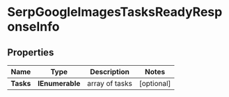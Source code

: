 # SerpGoogleImagesTasksReadyResponseInfo


## Properties

| Name | Type | Description | Notes |
|------------ | ------------- | ------------- | -------------|
**Tasks** | **IEnumerable<SerpGoogleImagesTasksReadyTaskInfo>** | array of tasks |[optional]|